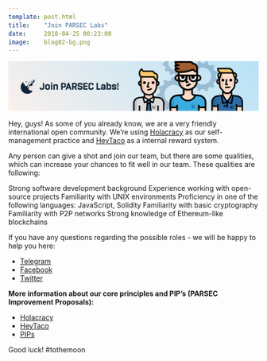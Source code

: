 ```yaml
---
template: post.html
title:    "Join PARSEC Labs"
date:     2018-04-25 00:23:00
image:    blog02-bg.png
---
```


<img src="/img/blog/blog02-banner.png">

Hey, guys! As some of you already know, we are a very friendly international open community. We’re using <a href="https://www.holacracy.org/how-it-works/">Holacracy</a> as our self-management practice and <a href="https://www.heytaco.chat/how">HeyTaco</a> as a internal reward system. 

Any person can give a shot and join our team, but there are some qualities, which can increase your chances to fit well in our team. These qualities are following:

Strong software development background 
Experience working with open-source projects
Familiarity with UNIX environments 
Proficiency in one of the following languages: JavaScript, Solidity
Familiarity with basic cryptography
Familiarity with P2P networks 
Strong knowledge of Ethereum-like blockchains

If you have any questions regarding the possible roles - we will be happy to help you here:

- <a href="https://t.me/parseclabs">Telegram</a>
- <a href="https://www.facebook.com/parsecIabs/">Facebook</a>
- <a href="https://twitter.com/Parsec_Labs">Twitter</a>

<b>More information about our core principles and PIP’s (PARSEC Improvement Proposals):</b>

- <a href="https://www.holacracy.org/how-it-works/">Holacracy</a>
- <a href="https://www.heytaco.chat/how">HeyTaco</a>
- <a href="https://github.com/parsec-labs/PIPs/blob/master/PIPS/">PIPs</a>

Good luck! #tothemoon 